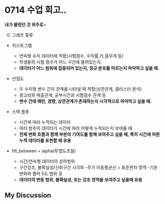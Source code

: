 # 0714 수업 회고..

**내가 몰랐던 것 위주로~**

0. 그래프 종류

- 히스토그램 
    - 연속형 수치 데이터에 적합(시험점수, 수익률,키,몸무게 등)
    - 학생들의 시험 점수가 어느 구간에 몰려있는지.
    - **데이터가 어느 범위에 집중되어 있는지, 정규 분포를 따르는지 파악하고 싶을 때.**

- 산점도
    - 두 수치형 변수 간의 관계를 나타낼 때 적합(상관관계, 클러스터 분석)
    - 광고비와 매출관계, 공부시간과 시험점수 관계 등
    - **변수 간에 패턴, 경향, 상관관계가 존재하는지 시각적으로 파악하고 싶을 때.**

- 스택 플롯
    - 시간에 따라 누적되는 데이터
    - 여러 범주의 데이터가 시간에 따라 어떻게 누적되는지 보여줄 때
    - **전체 변화 흐름과 함께 부분의 기여도를 함께 보여주고 싶을 때, 특히 시간에 따른 누적 데이터를 표현할 때 유용**

- fill_between + alpha(투명도조절)
    - 시간/연속형 데이터의 상하범위
    - 구간강조, 불확실성/신뢰구간 시각화
    -주가 이동평균선 + 표준편차 영역
    -기온 변화와 플마 5도 범위 등
    - **데이터의 변동 범위, 불확실성, 또는 강조 영역을 보여주고 싶을때 유용**




## My Discussion
